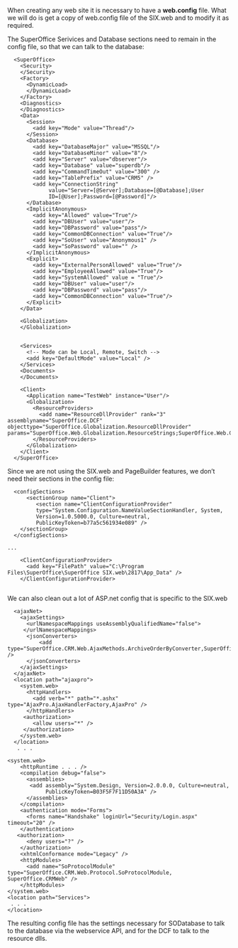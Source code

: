 <properties date="2016-08-04"
SortOrder="10"
/>

When creating any web site it is necessary to have a **web.config** file. What we will do is get a copy of web.config file of the SIX.web and to modify it as required.

The SuperOffice Serivices and Database sections need to remain in the config file, so that we can talk to the database:

```
  <SuperOffice>
    <Security>
    </Security>
    <Factory>
      <DynamicLoad>
      </DynamicLoad>
    </Factory>
    <Diagnostics>
    </Diagnostics>
    <Data>
      <Session>
        <add key="Mode" value="Thread"/>
      </Session>
      <Database>
        <add key="DatabaseMajor" value="MSSQL"/>
        <add key="DatabaseMinor" value="8"/>
        <add key="Server" value="dbserver"/>
        <add key="Database" value="superdb"/>
        <add key="CommandTimeOut" value="300" />
        <add key="TablePrefix" value="CRM5" />
        <add key="ConnectionString" 
             value="Server=[@Server];Database=[@Database];User 
             ID=[@User];Password=[@Password]"/>
      </Database>
      <ImplicitAnonymous>
        <add key="Allowed" value="True"/>
        <add key="DBUser" value="user"/>
        <add key="DBPassword" value="pass"/>
        <add key="CommonDBConnection" value="True"/>
        <add key="SoUser" value="Anonymous1" />
        <add key="SoPassword" value="" />
      </ImplicitAnonymous>
      <Explicit>
        <add key="ExternalPersonAllowed" value="True"/>
        <add key="EmployeeAllowed" value="True"/>
        <add key="SystemAllowed" value = "True"/>
        <add key="DBUser" value="user"/>
        <add key="DBPassword" value="pass"/>
        <add key="CommonDBConnection" value="True"/>
      </Explicit>
    </Data>
 
    <Globalization>
    </Globalization>
 
 
    <Services>
      <!-- Mode can be Local, Remote, Switch -->
      <add key="DefaultMode" value="Local" />
    </Services>
    <Documents>
    </Documents>
 
    <Client>
      <Application name="TestWeb" instance="User"/>
      <Globalization>
        <ResourceProviders>
          <add name="ResourceDllProvider" rank="3" assemblyname="SuperOffice.DCF" objecttype="SuperOffice.Globalization.ResourceDllProvider" params="SuperOffice.Web.Globalization.ResourceStrings;SuperOffice.Web.Globalization"/>
        </ResourceProviders>
      </Globalization>
    </Client>
  </SuperOffice>
```

 

Since we are not using the SIX.web and PageBuilder features, we don’t need their sections in the config file:

```
  <configSections>
      <sectionGroup name="Client">
         <section name="ClientConfigurationProvider" 
         type="System.Configuration.NameValueSectionHandler, System, 
         Version=1.0.5000.0, Culture=neutral, 
         PublicKeyToken=b77a5c561934e089" />
    </sectionGroup>
  </configSections>
 
...
 
    <ClientConfigurationProvider>
      <add key="FilePath" value="C:\Program Files\SuperOffice\SuperOffice SIX.web\2817\App_Data" />
    </ClientConfigurationProvider>
 
```

 

We can also clean out a lot of ASP.net config that is specific to the SIX.web

```
  <ajaxNet>
    <ajaxSettings>
      <urlNamespaceMappings useAssemblyQualifiedName="false">
     </urlNamespaceMappings>
      <jsonConverters>
          <add type="SuperOffice.CRM.Web.AjaxMethods.ArchiveOrderByConverter,SuperOffice.CRMWeb" />
      </jsonConverters>
    </ajaxSettings>
  </ajaxNet>
  <location path="ajaxpro">
    <system.web>
      <httpHandlers>
        <add verb="*" path="*.ashx" type="AjaxPro.AjaxHandlerFactory,AjaxPro" />
      </httpHandlers>
     <authorization>
        <allow users="*" />
     </authorization>
    </system.web>
  </location>
   . . .
 
<system.web>
    <httpRuntime . . . />
    <compilation debug="false">
      <assemblies>
       <add assembly="System.Design, Version=2.0.0.0, Culture=neutral, 
            PublicKeyToken=B03F5F7F11D50A3A" />
      </assemblies>
    </compilation>
    <authentication mode="Forms">
      <forms name="Handshake" loginUrl="Security/Login.aspx" timeout="20" />
    </authentication>
   <authorization>
      <deny users="?" />
    </authorization>
    <xhtmlConformance mode="Legacy" /> 
    <httpModules>
      <add name="SoProtocolModule" type="SuperOffice.CRM.Web.Protocol.SoProtocolModule, SuperOffice.CRMWeb" />
    </httpModules>
</system.web>
<location path="Services">
 . . .
</location>
```

 

The resulting config file has the settings necessary for SODatabase to talk to the database via the webservice API, and for the DCF to talk to the resource dlls.
